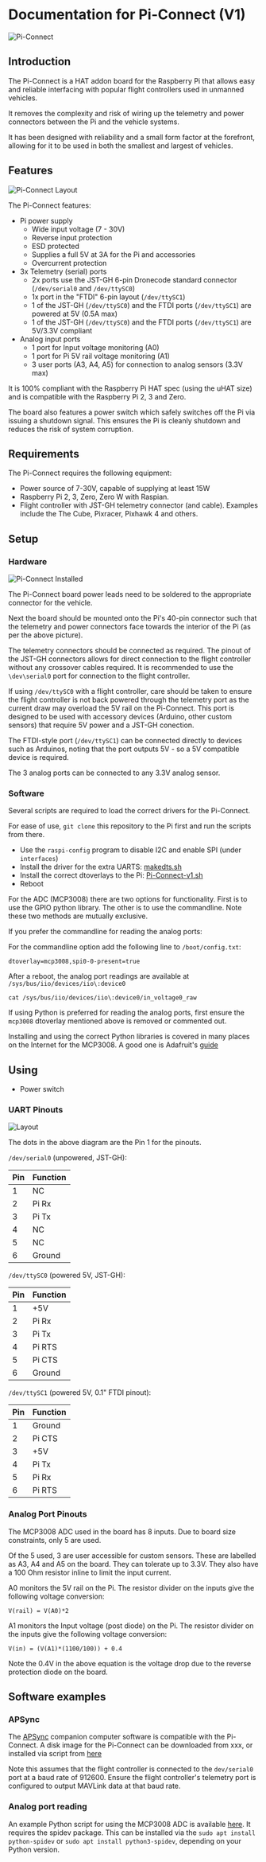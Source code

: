 # Documentation for Pi-Connect (V1)

![Pi-Connect](3D_v1.png "Pi-Connect V1")

## Introduction

The Pi-Connect is a HAT addon board for the Raspberry Pi that allows easy and reliable interfacing with
popular flight controllers used in unmanned vehicles.

It removes the complexity and risk of wiring up the telemetry and power connectors between the Pi and the 
vehicle systems.

It has been designed with reliability and a small form factor at the forefront, allowing for it to be used in
both the smallest and largest of vehicles.

## Features

![Pi-Connect Layout](Diagram_v1.png "Pi-Connect V1 Layout")

The Pi-Connect features:
* Pi power supply
    * Wide input voltage (7 - 30V)
    * Reverse input protection
    * ESD protected
    * Supplies a full 5V at 3A for the Pi and accessories
    * Overcurrent protection
* 3x Telemetry (serial) ports
    * 2x ports use the JST-GH 6-pin Dronecode standard connector (``/dev/serial0`` and ``/dev/ttySC0``)
    * 1x port in the "FTDI" 6-pin layout (``/dev/ttySC1``)
    * 1 of the JST-GH (``/dev/ttySC0``) and the FTDI ports (``/dev/ttySC1``) are powered at 5V (0.5A max)
    * 1 of the JST-GH (``/dev/ttySC0``) and the FTDI ports (``/dev/ttySC1``) are 5V/3.3V compliant
* Analog input ports
    * 1 port for Input voltage monitoring (A0)
    * 1 port for Pi 5V rail voltage monitoring (A1)
    * 3 user ports (A3, A4, A5) for connection to analog sensors (3.3V max)

It is 100% compliant with the Raspberry Pi HAT spec (using the uHAT size) and is
compatible with the Raspberry Pi 2, 3 and Zero.

The board also features a power switch which safely switches off the Pi via issuing a shutdown
signal. This ensures the Pi is cleanly shutdown and reduces the risk of system corruption.

## Requirements

The Pi-Connect requires the following equipment:

* Power source of 7-30V, capable of supplying at least 15W
* Raspberry Pi 2, 3, Zero, Zero W with Raspian.
* Flight controller with JST-GH telemetry connector (and cable). Examples include the 
  The Cube, Pixracer, Pixhawk 4 and others.

## Setup

### Hardware

![Pi-Connect Installed](Installed_v1.jpg "Pi-Connect Installed")

The Pi-Connect board power leads need to be soldered to the appropriate connector for the vehicle.

Next the board should be mounted onto the Pi's 40-pin connector such that the telemetry and power
connectors face towards the interior of the Pi (as per the above picture).

The telemetry connectors should be connected as required. The pinout of the JST-GH connectors allows
for direct connection to the flight controller without any crossover cables required. It is recommended to use
the ``\dev\serial0`` port for connection to the flight controller.

If using ``/dev/ttySC0`` with a flight controller, care should be taken to ensure the flight controller
is not back powered through the telemetry  port as the current draw may overload the 5V rail on the Pi-Connect. This
port is designed to be used with accessory devices (Arduino, other custom sensors) that require 5V power and a JST-GH conection.

The FTDI-style port (``/dev/ttySC1``) can be connected directly to devices such as Arduinos, noting that the port outputs
5V - so a 5V compatible device is required.

The 3 analog ports can be connected to any 3.3V analog sensor.

### Software

Several scripts are required to load the correct drivers for the Pi-Connect.

For ease of use, ``git clone`` this repository to the Pi first and run the scripts from there.

* Use the ``raspi-config`` program to disable I2C and enable SPI (under ``interfaces``)
* Install the driver for the extra UARTS: [makedts.sh](../UART/makedts.sh)
* Install the correct dtoverlays to the Pi: [Pi-Connect-v1.sh](../SetupScripts/Pi-Connect-v1.sh)
* Reboot

For the ADC (MCP3008) there are two options for functionality. First is to use the GPIO python library. The
other is to use the commandline. Note these two methods are mutually exclusive.

If you prefer the commandline for reading the analog ports:

For the commandline option add the following line to ``/boot/config.txt``:

```
dtoverlay=mcp3008,spi0-0-present=true
```

After a reboot, the analog port readings are available at ``/sys/bus/iio/devices/iio\:device0``

```
cat /sys/bus/iio/devices/iio\:device0/in_voltage0_raw
```

If using Python is preferred for reading the analog ports, first ensure the ``mcp3008`` dtoverlay mentioned
above is removed or commented out. 

Installing and using the correct Python libraries is covered in many places on the Internet for the
MCP3008. A good one is Adafruit's [guide](https://learn.adafruit.com/raspberry-pi-analog-to-digital-converters/mcp3008#source-install-2-12)

## Using
* Power switch

### UART Pinouts

![Layout](Top_v1.png "Layout")

The dots in the above diagram are the Pin 1 for the pinouts.

``/dev/serial0`` (unpowered, JST-GH):

Pin | Function
--- | --- 
1 | NC
2 | Pi Rx
3 | Pi Tx
4 | NC
5 | NC
6 | Ground

``/dev/ttySC0`` (powered 5V, JST-GH):

Pin | Function
--- | --- 
1 | +5V
2 | Pi Rx
3 | Pi Tx
4 | Pi RTS
5 | Pi CTS
6 | Ground

``/dev/ttySC1`` (powered 5V, 0.1" FTDI pinout):

Pin | Function
--- | --- 
1 | Ground
2 | Pi CTS
3 | +5V
4 | Pi Tx
5 | Pi Rx
6 | Pi RTS

### Analog Port Pinouts

The MCP3008 ADC used in the board has 8 inputs. Due to board size constraints, only 5 are used.

Of the 5 used, 3 are user accessible for custom sensors. These are labelled as A3, A4 and A5 on the board.
They can tolerate up to 3.3V. They also have a 100 Ohm resistor inline to limit the input current.

A0 monitors the 5V rail on the Pi. The resistor divider on the inputs give the following voltage conversion:

```
V(rail) = V(A0)*2
```

A1 monitors the Input voltage (post diode) on the Pi. The resistor divider on the inputs give the following voltage conversion:

```
V(in) = (V(A1)*(1100/100)) + 0.4
```

Note the 0.4V in the above equation is the voltage drop due to the reverse protection diode on the board.


## Software examples

### APSync

The [APSync](http://ardupilot.org/dev/docs/apsync-intro.html) companion computer software is compatible 
with the Pi-Connect. A disk image for the Pi-Connect can be downloaded
from xxx, or installed via script from [here](../Examples/APSync)

Note this assumes that the flight controller is connected to the ``dev/serial0`` port at a baud rate of 912600. Ensure
the flight controller's telemetry port is configured to output MAVLink data at that baud rate.

### Analog port reading

An example Python script for using the MCP3008 ADC is available [here](../Examples/mcp.py). It requires the 
spidev package. This can be installed via the ``sudo apt install python-spidev`` or 
``sudo apt install python3-spidev``, depending on your Python version.
